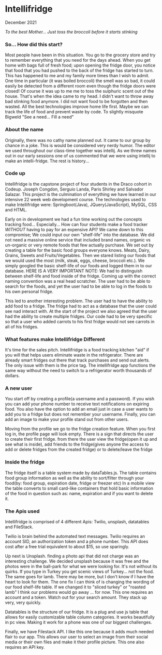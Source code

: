 <h1>Intellifridge</h1>
<p>December 2021</p>

<em>To the best Mother... Just toss the broccoli before it starts stinking</em>

<h3>So... How did this start?</h3>

<p>Most people have been in this situation. You go to the grocery store and try to remember everything that you need for the days ahead. When you get home with bags full of fresh food; upon opening the fridge door, you notice that food that you had pushed to the back of the fridge has started to turn. This has happened to me and my family more times than I wish to admit. One time in particular (it was boiled broccoli) the smell was so bad, it could easily be detected from a different room even though the fridge doors were closed! Of course it was up to me me to toss the sulphuric scent out of the house. That's when the idea came to my head. I didn't want to throw away bad stinking food anymore. I did not want food to be forgotten and then wasted. All the best technologies improve home life first. Maybe we can track the life of food and prevent waste by code. To slightly misquote Bigweld "See a need... Fill a need"</p>

<h3>About the name</h3>
<p>Originally, there was no cathy name planned out. It came to our group by chance in a joke. This is would be considered very nerdy humor. The editor we used throughout our class-time together was intellij. As we threw names out in our early sessions one of us commented that we were using intellij to make an intelli-fridge. The rest is history... </p>

<h3>Code up</h3>
<p>Intellifridge is the capstone project of four students in the Draco cohort in Codeup. Joseph Congdon, Serguio Landa, Paris Shirley and Salvador Salazar. This project is the culmination of everything we have learned in our intensive 22 week web development course. The technologies used to make Intellifridge were: Springboot(Java), JQuery(JavaScript), MySQL, CSS and HTML.</p> 

<p>Early on in development we had a fun time working out the concepts tracking food... Especially... How can four students make a food tracker <em>WITHOUT</em> having to pay for an expensive API? We came down to this compromise; We could input our own "shelf-life" into the database. We did not need a massive online service that included brand names, organic vs un-organic or very remote foods that few actually purchase. We set out by creating a table for the basic food groups everyone knows. Meats, Dairy, Grains, Sweets and Fruits/Vegetables. Then we stared listing our foods that we would used the most (milk, steak, eggs, cheese, broccoli etc.). We simply googled the basic shelf-life of our foods and logged them in to our database. HERE IS A VERY IMPORTANT NOTE: We had to distinguish between shelf-life and food inside of the fridge. Coming up with the correct naming convention was a real head scratcher. The user had to be able to search for the foods, and yet the user had to be able to log in the foods to his own personal fridge.

This led to another interesting problem. The user had to have the ability to add food to a fridge. The fridge had to act as a database that the user could see nad interact with. At the start of the project we also agreed that the user had the ability to create multiple fridges. Our code had to be very specific so that a user who added carrots to his first fridge would not see carrots in all of his fridges.</p>

<h3>What features make Intellifridge Different</h3>
<p>It's time for the sales pitch. Intellifridge is a food tracking kitchen "aid" if you will that helps users eliminate waste in the refrigerator. There are already smart fridges out there that track purchases and send out alerts. The only issue with them is the price tag. The intellifridge app functions the same way without the need to switch to a refrigerator worth thousands of dollars.</p>

<h3>A new user</h3>
You start off by creating a profile(a username and a password). If you wish you can add your phone number to receive text notifications on expiring food. You also have the option to add an email just in case a user wants to add you to a fridge but does not remember your username. Finally, you can add an image to make your profile stand out from other users. 

Moving from the profile we go to the fridge creation feature. When you first log in, the profile page will look empty. There is a sign that directs the user to create their first fridge. from there the user view the fridge(open it up and see what is inside), add friends to the fridge(gives anyone the access to add or delete fridges from the created fridge) or to delete/leave the fridge</p>

<h3>Inside the fridge</h3>
<p>The fridge itself is a table system made by dataTables.js. The table contains food group information as well as the ability to sort/filter through your food(by: food group, expiration date, fridge or freezer etc) In a mobile view the table converts to small card-like containers that hold basic information of the food in question such as: name, expiration and if you want to delete it.</p>

<h3>The Apis used</h3>
<p>Intellifridge is comprised of 4 different Apis: Twilio, unsplash, datatables and FileStack.

Twilio is brain behind the automated text messages. Twilio requires an account SID, an authorization token and a phone number. This API does cost after a free trial equivalent to about $15, so use sparingly.

Up next is Unsplash. finding a photo api that did not charge was an interesting challenge. We decided unsplash because it was free and the photos were in the ball-park for what we were looking for. It's not without its quirks. If you type in Turkey you get scenic views of Turkey... not the food. The same goes for lamb. There may be more, but I don't know if I have the heart to look for them. The one fix I can think of is changing the wording of our food shelf-life table. If we changed it to "sliced turkey" or "roasted lamb" I think our problems would go away ... for now. This one requires an account and a token. Watch out for your search amount. They stack up very, very quickly. 

Datatables is the structure of our fridge. It is a plug and use js table that allows for easily customizable table column categories. It works beautifully in pc view. Making it work for a phone was one of our biggest challenges.     

Finally, we have Filestack API. I like this one because it adds much needed flair to our app. This allows our user to select an image from their social media or their own files and make it their profile picture. This one also requires an API key. </p>


